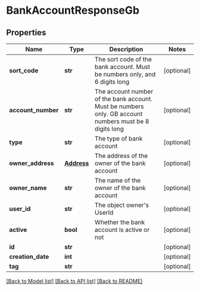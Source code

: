 # BankAccountResponseGb

## Properties
Name | Type | Description | Notes
------------ | ------------- | ------------- | -------------
**sort_code** | **str** | The sort code of the bank account. Must be numbers only, and 6 digits long | [optional] 
**account_number** | **str** | The account number of the bank account. Must be numbers only. GB account numbers must be 8 digits long | [optional] 
**type** | **str** | The type of bank account | [optional] 
**owner_address** | [**Address**](Address.md) | The address of the owner of the bank account | [optional] 
**owner_name** | **str** | The name of the owner of the bank account | [optional] 
**user_id** | **str** | The object owner&#39;s UserId | [optional] 
**active** | **bool** | Whether the bank account is active or not | [optional] 
**id** | **str** |  | [optional] 
**creation_date** | **int** |  | [optional] 
**tag** | **str** |  | [optional] 

[[Back to Model list]](../README.md#documentation-for-models) [[Back to API list]](../README.md#documentation-for-api-endpoints) [[Back to README]](../README.md)


